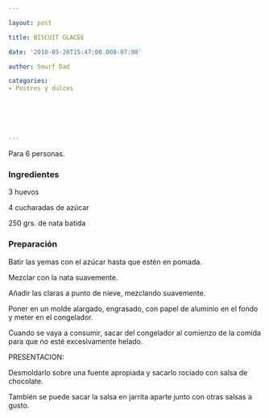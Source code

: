 ```yaml
---

layout: post

title: BISCUIT GLACÉE

date: '2010-05-20T15:47:00.008-07:00'

author: Smurf Dad

categories:
- Postres y dulces






---
```


Para 6 personas.

<h3>Ingredientes</h3>

3 huevos

4 cucharadas de azúcar

250 grs. de nata batida

<h3>Preparación</h3>

Batir las yemas con el azúcar hasta que estén en pomada.

Mezclar con la nata suavemente.

Añadir las claras a punto de nieve, mezclando suavemente.

Poner en un molde alargado, engrasado, con papel de aluminio en el fondo y meter en el congelador.

Cuando se vaya a consumir, sacar del congelador al comienzo de la comida para que no esté excesivamente helado.

PRESENTACION:

Desmoldarlo sobre una fuente apropiada y sacarlo rociado con salsa de chocolate.

También se puede sacar la salsa en jarrita aparte junto con otras salsas a gusto.

